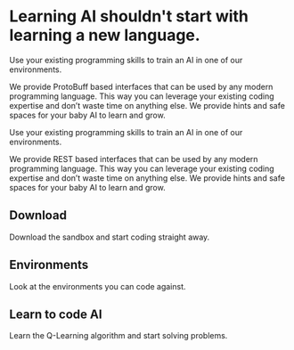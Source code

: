 # Learning AI shouldn't start with learning a new language. 

Use your existing programming skills to train an AI in one of our environments.

We provide ProtoBuff based interfaces that can be used by any modern programming language. This way you can leverage your existing coding expertise and don’t waste time on anything else. We provide hints and safe spaces for your baby AI to learn and grow.

Use your existing programming skills to train an AI in one of our environments.

We provide REST based interfaces that can be used by any modern programming language. This way you can leverage your existing coding expertise and don’t waste time on anything else. We provide hints and safe spaces for your baby AI to learn and grow.

<div class="container text-center">
<div class="row align-items-start">
<div class="col">

## Download

Download the sandbox and start coding straight away.

</div>
<div class="col">

## Environments

Look at the environments you can code against.

</div>
<div class="col">

## Learn to code AI

Learn the Q-Learning algorithm and start solving problems.

</div>
</div>
</div>






